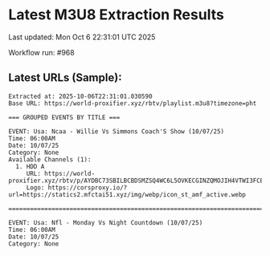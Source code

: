 # Latest M3U8 Extraction Results

Last updated: Mon Oct  6 22:31:01 UTC 2025

Workflow run: #968

## Latest URLs (Sample):
```
Extracted at: 2025-10-06T22:31:01.030590
Base URL: https://world-proxifier.xyz/rbtv/playlist.m3u8?timezone=pht

=== GROUPED EVENTS BY TITLE ===

EVENT: Usa: Ncaa - Willie Vs Simmons Coach'S Show (10/07/25)
Time: 06:00AM
Date: 10/07/25
Category: None
Available Channels (1):
  1. HDD A
     URL: https://world-proxifier.xyz/rbtv/p/AYDBC73SBILBCBDSMZSQ4WC6L5OVKECGINZQMOJIH4VTWI3FCESCIOSZCVABIY2YL5DXG732MVVWI732MVSGW33TCEAAGBAAAQEQQ437PJSWA43ENFYWI/index.m3u8
     Logo: https://corsproxy.io/?url=https://statics2.mfctai51.xyz/img/webp/icon_st_amf_active.webp

================================================================================

EVENT: Usa: Nfl - Monday Vs Night Countdown (10/07/25)
Time: 06:00AM
Date: 10/07/25
Category: None
```
